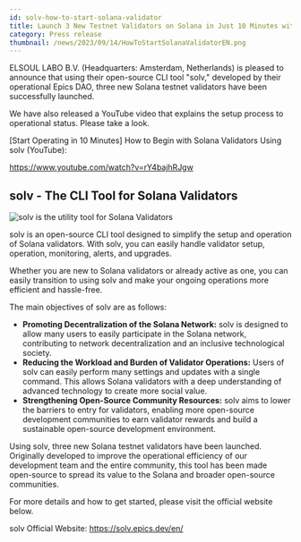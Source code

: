 ```yaml
---
id: solv-how-to-start-solana-validator
title: Launch 3 New Testnet Validators on Solana in Just 10 Minutes with Open-Source Tool solv
category: Press release
thumbnail: /news/2023/09/14/HowToStartSolanaValidatorEN.png
---
```


ELSOUL LABO B.V. (Headquarters: Amsterdam, Netherlands) is pleased to announce that using their open-source CLI tool "solv," developed by their operational Epics DAO, three new Solana testnet validators have been successfully launched.

We have also released a YouTube video that explains the setup process to operational status. Please take a look.

[Start Operating in 10 Minutes] How to Begin with Solana Validators Using solv (YouTube):

https://www.youtube.com/watch?v=rY4bajhRJgw

## solv - The CLI Tool for Solana Validators

![solv is the utility tool for Solana Validators](/news/2023/09/14/solvYouTube.jpg)

solv is an open-source CLI tool designed to simplify the setup and operation of Solana validators. With solv, you can easily handle validator setup, operation, monitoring, alerts, and upgrades.

Whether you are new to Solana validators or already active as one, you can easily transition to using solv and make your ongoing operations more efficient and hassle-free.

The main objectives of solv are as follows:

- **Promoting Decentralization of the Solana Network:** solv is designed to allow many users to easily participate in the Solana network, contributing to network decentralization and an inclusive technological society.
- **Reducing the Workload and Burden of Validator Operations:** Users of solv can easily perform many settings and updates with a single command. This allows Solana validators with a deep understanding of advanced technology to create more social value.
- **Strengthening Open-Source Community Resources:** solv aims to lower the barriers to entry for validators, enabling more open-source development communities to earn validator rewards and build a sustainable open-source development environment.

Using solv, three new Solana testnet validators have been launched. Originally developed to improve the operational efficiency of our development team and the entire community, this tool has been made open-source to spread its value to the Solana and broader open-source communities.

For more details and how to get started, please visit the official website below.

solv Official Website: https://solv.epics.dev/en/
